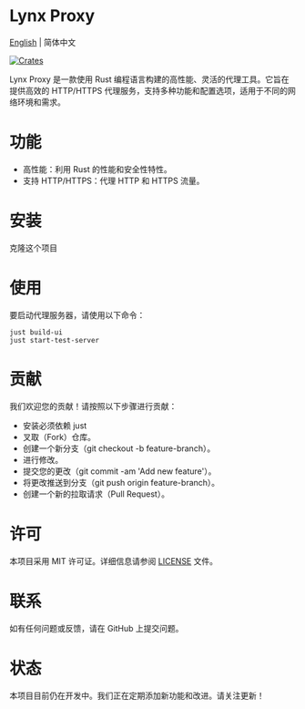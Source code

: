 # Lynx Proxy

[English](README.md) | 简体中文

[![Crates](https://img.shields.io/crates/v/lynx-core.svg)](https://crates.io/crates/lynx-core)

Lynx Proxy 是一款使用 Rust 编程语言构建的高性能、灵活的代理工具。它旨在提供高效的 HTTP/HTTPS 代理服务，支持多种功能和配置选项，适用于不同的网络环境和需求。

# 功能

- 高性能：利用 Rust 的性能和安全性特性。
- 支持 HTTP/HTTPS：代理 HTTP 和 HTTPS 流量。

# 安装

克隆这个项目

# 使用

要启动代理服务器，请使用以下命令：

```
just build-ui
just start-test-server 
```

# 贡献

我们欢迎您的贡献！请按照以下步骤进行贡献：

- 安装必须依赖
    just
- 叉取（Fork）仓库。
- 创建一个新分支（git checkout -b feature-branch）。
- 进行修改。
- 提交您的更改（git commit -am 'Add new feature'）。
- 将更改推送到分支（git push origin feature-branch）。
- 创建一个新的拉取请求（Pull Request）。

# 许可

本项目采用 MIT 许可证。详细信息请参阅 [LICENSE](LICENSE) 文件。

# 联系
如有任何问题或反馈，请在 GitHub 上提交问题。

# 状态
本项目目前仍在开发中。我们正在定期添加新功能和改进。请关注更新！